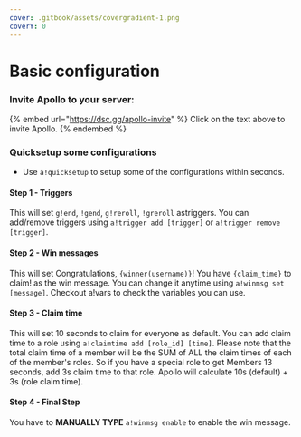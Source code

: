 ```yaml
---
cover: .gitbook/assets/covergradient-1.png
coverY: 0
---
```


# Basic configuration

### Invite Apollo to your server:

{% embed url="https://dsc.gg/apollo-invite" %}
Click on the text above to invite Apollo.
{% endembed %}

### Quicksetup some configurations

* Use `a!quicksetup` to setup some of the configurations within seconds.

#### Step 1 - Triggers

This will set `g!end`, `!gend`, `g!reroll`, `!greroll` astriggers. You can add/remove triggers using `a!trigger add [trigger]` or `a!trigger remove [trigger]`.

#### Step 2 - Win messages

This will set Congratulations, `{winner(username)}`! You have `{claim_time}` to claim! as the win message. You can change it anytime using `a!winmsg set [message]`. Checkout a!vars to check the variables you can use.

#### Step 3 - Claim time

This will set 10 seconds to claim for everyone as default. You can add claim time to a role using `a!claimtime add [role_id] [time]`. Please note that the total claim time of a member will be the SUM of ALL the claim times of each of the member's roles. So if you have a special role to get Members 13 seconds, add 3s claim time to that role. Apollo will calculate 10s (default) + 3s (role claim time).

#### Step 4 - Final Step

You have to **MANUALLY TYPE** `a!winmsg enable` to enable the win message.
